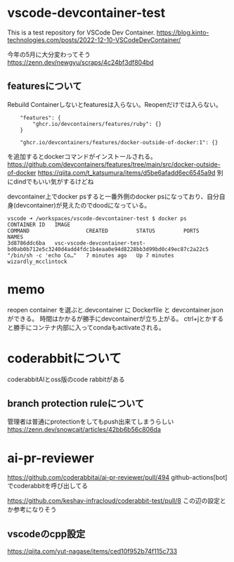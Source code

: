 # vscode-devcontainer-test

This is a test repository for VSCode Dev Container.
https://blog.kinto-technologies.com/posts/2022-12-10-VSCodeDevContainer/

今年の5月に大分変わってそう
https://zenn.dev/newgyu/scraps/4c24bf3df804bd

## featuresについて

Rebuild Containerしないとfeaturesは入らない。Reopenだけでは入らない。
```
	"features": {
		"ghcr.io/devcontainers/features/ruby": {}
	}
```

	    "ghcr.io/devcontainers/features/docker-outside-of-docker:1": {}
を追加するとdockerコマンドがインストールされる。
https://github.com/devcontainers/features/tree/main/src/docker-outside-of-docker
https://qiita.com/t_katsumura/items/d5be6afadd6ec6545a9d
別にdindでもいい気がするけどね

devcontainer上でdocker psすると一番外側のdocker psになっており、自分自身(devcontainer)が見えたのでdoodになっている。
```
vscode ➜ /workspaces/vscode-devcontainer-test $ docker ps
CONTAINER ID   IMAGE                                                                                           COMMAND                  CREATED         STATUS         PORTS     NAMES
3d8786ddc6ba   vsc-vscode-devcontainer-test-bd0ab0b712e5c3240d4add4fdc1b4eaa0e94d8228bb3d99bd0c49ec87c2a22c5   "/bin/sh -c 'echo Co…"   7 minutes ago   Up 7 minutes             wizardly_mcclintock
```


# memo

reopen container を選ぶと.devcontainer に Dockerfile と devcontainer.json ができる。
時間はかかるが勝手にdevcontainerが立ち上がる。
ctrl+jとかすると勝手にコンテナ内部に入ってcondaもactivateされる。


# coderabbitについて

coderabbitAIとoss版のcode rabbitがある

## branch protection ruleについて
管理者は普通にprotectionをしてもpush出来てしまうらしい
https://zenn.dev/snowcait/articles/42bb6b56c806da

# ai-pr-reviewer
https://github.com/coderabbitai/ai-pr-reviewer/pull/494
github-actions[bot]でcoderabbitを呼び出してる

https://github.com/keshav-infracloud/coderabbit-test/pull/8
この辺の設定とか参考になりそう

## vscodeのcpp設定
https://qiita.com/yut-nagase/items/ced10f952b74f115c733